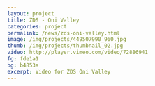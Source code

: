 ```yaml
---
layout: project
title: ZDS - Oni Valley
categories: project
permalink: /news/zds-oni-valley.html
image: /img/projects/449507990_960.jpg
thumb: /img/projects/thumbnail_02.jpg
video: http://player.vimeo.com/video/72886941
fg: fde1a1
bg: b4853a
excerpt: Video for ZDS Oni Valley
---
```



